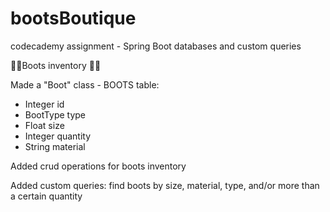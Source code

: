 # bootsBoutique
codecademy assignment - Spring Boot databases and custom queries 

👢👢Boots inventory 👢👢

Made a "Boot" class - BOOTS table:
- Integer id
- BootType type
- Float size
- Integer quantity
- String material

Added crud operations for boots inventory

Added custom queries: find boots by size, material, type, and/or more than a certain quantity 
